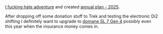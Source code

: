 [I fucking hate adventure](../Cycling/I%20fucking%20hate%20adventure.md) and created [annual plan - 2025](../Cycling/Annual%20plan%20-%202025.md).

After dropping off some donation stuff to Trek and testing the electronic Di2 shifting I definitely want to upgrade to [domane SL 7 Gen 4](../Cycling/Domane%20SLR%207%20Gen%204.md) possibly even this year when the insurance money comes in.

